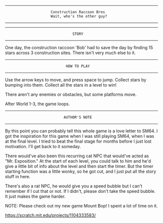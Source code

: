 ****************************************************************************
                         Construction Raccoon Bros
                         Wait, who's the other guy?
****************************************************************************

----------------------------------------------------------------------------
                                   STORY
----------------------------------------------------------------------------

One day, the construction raccoon 'Bob' had to save the day by finding 15
stars across 3 construction sites. There isn't very much else to it.

----------------------------------------------------------------------------
                                HOW TO PLAY
----------------------------------------------------------------------------

Use the arrow keys to move, and press space to jump. Collect stars by
bumping into them. Collect all the stars in a level to win!

There aren't any enemies or obstacles, but some platforms move.

After World 1-3, the game loops.

----------------------------------------------------------------------------
                               AUTHOR'S NOTE
----------------------------------------------------------------------------

By this point you can probably tell this whole game is a love letter to
SM64. I got the inspiration for this game when I was still playing SM64,
when I was at the final level. I tried to beat the final stage for months
before I just lost motivation. I'll get back to it someday.

There would've also been this recurring cat NPC that would've acted as "Mr.
Exposition." At the start of each level, you could talk to him and he'd give
a little bit of info about the level and then start the timer. But the timer
starting function was a little wonky, so he got cut, and I just put all the
story stuff in here.

There's also a rat NPC, he would give you a speed bubble but I can't
remember if I cut that or not. If I didn't, please don't take the speed
bubble. It just makes the game harder.

NOTE: Please check out my new game Mount Bop! I spent a lot of time on it.

https://scratch.mit.edu/projects/1104333583/
